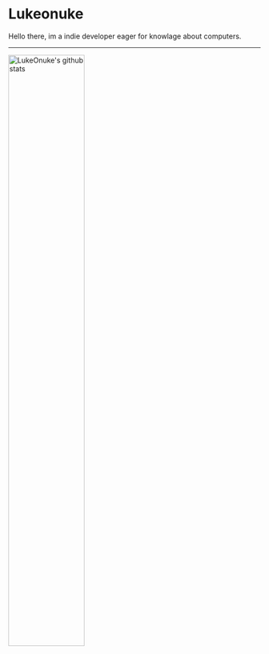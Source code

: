 <!--
**LukeOnuke/LukeOnuke** is a ✨ _special_ ✨ repository because its `README.md` (this file) appears on your GitHub profile.

<!-- Your github readme stats
You can use this api: https://github.com/anuraghazra/github-readme-stats
-->
<h1>Lukeonuke</h1>
<p>Hello there, im a indie developer eager for knowlage about computers.</p>
<hr>
<img width="55%" align="center" alt="LukeOnuke's github stats" src="https://github-readme-stats.vercel.app/api?username=LukeOnuke&show_icons=true&theme=dracula" />
